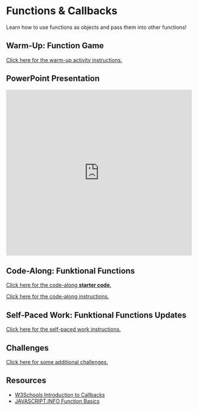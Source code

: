 # Functions & Callbacks
Learn how to use functions as objects and pass them into other functions!

## Warm-Up: Function Game
[Click here for the warm-up activity instructions.](WarmUp.md)

## PowerPoint Presentation
<iframe src='https://view.officeapps.live.com/op/embed.aspx?src=https://hylandtechclub.com/web-103/Callbacks/FunctionsAndCallbacks.pptx' width='100%' height='450px' frameborder='0'></iframe>

## Code-Along: Funktional Functions
[Click here for the code-along **starter code**.](https://glitch.com/edit/#!/funktional-functions)

[Click here for the code-along instructions.](FunktionalCodeAlong.md)

## Self-Paced Work: Funktional Functions Updates
[Click here for the self-paced work instructions.](SelfPacedWork.md)

## Challenges
[Click here for some additional challenges.](Challenges.md)

## Resources
- [W3Schools Introduction to Callbacks](https://www.w3schools.com/js/js_callback.asp)
- [JAVASCRIPT.INFO Function Basics](https://javascript.info/function-basics)
